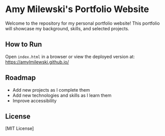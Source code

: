 # Amy Milewski's Portfolio Website
Welcome to the repository for my personal portfolio website! This portfolio will showcase my background, skills, and selected projects.

## How to Run
Open `index.html` in a browser or view the deployed version at: https://amylmilewski.github.io/

## Roadmap
- Add new projects as I complete them
- Add new technologies and skills as I learn them
- Improve accessibility

## License
[MIT License]
